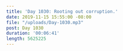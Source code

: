 ```yaml
---
title: 'Day 1030: Rooting out corruption.'
date: 2019-11-15 15:55:00 -08:00
file: "/uploads/Day-1030.mp3"
post: Day 1030
duration: '00:06:41'
length: 5625225
---
```


